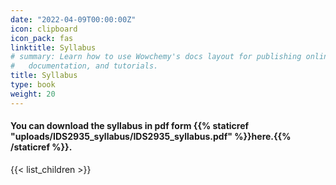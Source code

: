```yaml
---
date: "2022-04-09T00:00:00Z"
icon: clipboard
icon_pack: fas
linktitle: Syllabus
# summary: Learn how to use Wowchemy's docs layout for publishing online courses, software
#   documentation, and tutorials.
title: Syllabus
type: book
weight: 20
---
```


#### You can download the syllabus in pdf form {{% staticref "uploads/IDS2935_syllabus/IDS2935_syllabus.pdf" %}}here.{{% /staticref %}}.



{{< list_children >}}

